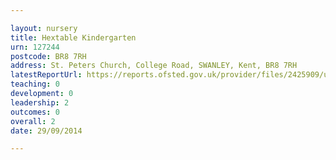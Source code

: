 ```yaml
---

layout: nursery
title: Hextable Kindergarten
urn: 127244
postcode: BR8 7RH
address: St. Peters Church, College Road, SWANLEY, Kent, BR8 7RH
latestReportUrl: https://reports.ofsted.gov.uk/provider/files/2425909/urn/127244.pdf
teaching: 0
development: 0
leadership: 2
outcomes: 0
overall: 2
date: 29/09/2014

---
```

